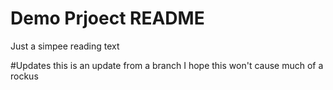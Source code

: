 # Demo Prjoect README

Just a simpee reading text

#Updates
this is an update from a branch
I hope this won't cause much of a rockus
